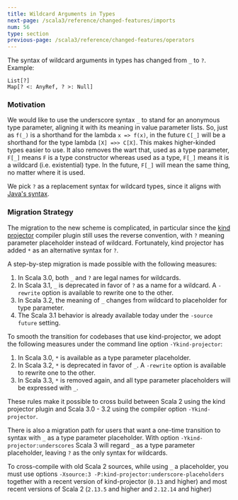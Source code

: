 ```yaml
---
title: Wildcard Arguments in Types
next-page: /scala3/reference/changed-features/imports
num: 56
type: section
previous-page: /scala3/reference/changed-features/operators
---
```


<!-- THIS FILE HAS BEEN GENERATED BY SCALADOC PREPROCESSOR.
    The whole process of generation the docs can be found under this README: https://github.com/lampepfl/dotty/blob/master/docs/README.md
    The source file can be found here https://github.com/lampepfl/dotty/edit/master/docs/docs/reference/changed-features/wildcards.md
    NOTE THAT ANY CHANGES TO THIS FILE WILL BE OVERRIDEN BY PREPROCESSOR.
-->

The syntax of wildcard arguments in types has changed from `_` to `?`. Example:

<div class="snippet" scala-snippet ><div class="buttons"></div><pre><code class="language-scala"><span id="0" class="" >List[?]
</span><span id="1" class="" >Map[? &lt;: AnyRef, ? &gt;: Null]
</span></code></pre></div>

### Motivation

We would like to use the underscore syntax `_` to stand for an anonymous type parameter, aligning it with its meaning in
value parameter lists. So, just as `f(_)` is a shorthand for the lambda `x => f(x)`, in the future `C[_]` will be a shorthand
for the type lambda `[X] =>> C[X]`. This makes higher-kinded types easier to use. It also removes the wart that, used as a type
parameter, `F[_]` means `F` is a type constructor whereas used as a type, `F[_]` means it is a wildcard (i.e. existential) type.
In the future, `F[_]` will mean the same thing, no matter where it is used.

We pick `?` as a replacement syntax for wildcard types, since it aligns with
[Java's syntax](https://docs.oracle.com/javase/tutorial/java/generics/wildcardGuidelines.html).

### Migration Strategy

The migration to the new scheme is complicated, in particular since the [kind projector](https://github.com/typelevel/kind-projector)
compiler plugin still uses the reverse convention, with `?` meaning parameter placeholder instead of wildcard. Fortunately, kind projector has added `*` as an alternative syntax for `?`.

A step-by-step migration is made possible with the following measures:

1. In Scala 3.0, both `_` and `?` are legal names for wildcards.
2. In Scala 3.1, `_` is deprecated in favor of `?` as a name for a wildcard. A `-rewrite` option is
   available to rewrite one to the other.
3. In Scala 3.2, the meaning of `_` changes from wildcard to placeholder for type parameter.
4. The Scala 3.1 behavior is already available today under the `-source future` setting.

To smooth the transition for codebases that use kind-projector, we adopt the following measures under the command line
option `-Ykind-projector`:

1. In Scala 3.0, `*` is available as a type parameter placeholder.
2. In Scala 3.2, `*` is deprecated in favor of `_`. A `-rewrite` option is
   available to rewrite one to the other.
3. In Scala 3.3, `*` is removed again, and all type parameter placeholders will be expressed with `_`.

These rules make it possible to cross build between Scala 2 using the kind projector plugin and Scala 3.0 - 3.2 using the compiler option `-Ykind-projector`.

There is also a migration path for users that want a one-time transition to syntax with `_` as a type parameter placeholder.
With option `-Ykind-projector:underscores` Scala 3 will regard `_` as a type parameter placeholder, leaving `?` as the only syntax for wildcards.

To cross-compile with old Scala 2 sources, while using `_` a placeholder, you must use options `-Xsource:3 -P:kind-projector:underscore-placeholders` together with a recent version of kind-projector (`0.13` and higher) and most recent versions of Scala 2 (`2.13.5` and higher and `2.12.14` and higher)
